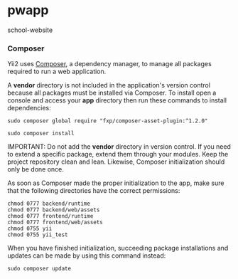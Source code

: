 # pwapp
school-website

### Composer
Yii2 uses [Composer](https://getcomposer.org/), a dependency manager, to manage all packages required to run a web application.

A **vendor** directory is not included in the application's version control because all packages must be installed via Composer. To install open a console and access your **app** directory then run these commands to install dependencies:

```
sudo composer global require "fxp/composer-asset-plugin:^1.2.0"

sudo composer install
```

IMPORTANT: Do not add the **vendor** directory in version control. If you need to extend a specific package, extend them through your modules. Keep the project repository clean and lean. Likewise, Composer initialization should only be done once.

As soon as Composer made the proper initialization to the app, make sure that the following directories have the correct permissions:

```
chmod 0777 backend/runtime
chmod 0777 backend/web/assets
chmod 0777 frontend/runtime
chmod 0777 frontend/web/assets
chmod 0755 yii
chmod 0755 yii_test
```

When you have finished initialization, succeeding package installations and updates can be made by using this command instead:

```
sudo composer update
```
